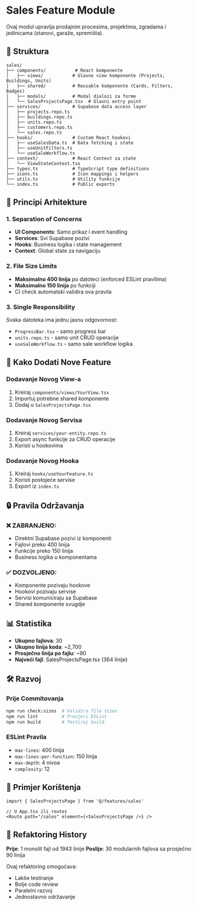 # Sales Feature Module

Ovaj modul upravlja prodajnim procesima, projektima, zgradama i jedinicama (stanovi, garaže, spremišta).

## 📁 Struktura

```
sales/
├── components/           # React komponente
│   ├── views/           # Glavne view komponente (Projects, Buildings, Units)
│   ├── shared/          # Reusable komponente (Cards, Filters, Badges)
│   ├── modals/          # Modal dialozi za forme
│   └── SalesProjectsPage.tsx  # Glavni entry point
├── services/            # Supabase data access layer
│   ├── projects.repo.ts
│   ├── buildings.repo.ts
│   ├── units.repo.ts
│   ├── customers.repo.ts
│   └── sales.repo.ts
├── hooks/               # Custom React hookovi
│   ├── useSalesData.ts  # Data fetching i state
│   ├── useUnitFilters.ts
│   └── useSaleWorkflow.ts
├── context/             # React Context za state
│   └── ViewStateContext.tsx
├── types.ts             # TypeScript type definitions
├── icons.ts             # Icon mappings i helpers
├── utils.ts             # Utility funkcije
└── index.ts             # Public exports
```

## 🎯 Principi Arhitekture

### 1. Separation of Concerns
- **UI Components**: Samo prikaz i event handling
- **Services**: Svi Supabase pozivi
- **Hooks**: Business logika i state management
- **Context**: Global state za navigaciju

### 2. File Size Limits
- **Maksimalno 400 linija** po datoteci (enforced ESLint pravilima)
- **Maksimalno 150 linija** po funkciji
- CI check automatski validira ova pravila

### 3. Single Responsibility
Svaka datoteka ima jednu jasnu odgovornost:
- `ProgressBar.tsx` - samo progress bar
- `units.repo.ts` - samo unit CRUD operacije
- `useSaleWorkflow.ts` - samo sale workflow logika

## 🚀 Kako Dodati Nove Feature

### Dodavanje Novog View-a
1. Kreiraj `components/views/YourView.tsx`
2. Importuj potrebne shared komponente
3. Dodaj u `SalesProjectsPage.tsx`

### Dodavanje Novog Servisa
1. Kreiraj `services/your-entity.repo.ts`
2. Export async funkcije za CRUD operacije
3. Koristi u hookovima

### Dodavanje Novog Hooka
1. Kreiraj `hooks/useYourFeature.ts`
2. Koristi postojeće servise
3. Export iz `index.ts`

## 🔒 Pravila Održavanja

### ❌ ZABRANJENO:
- Direktni Supabase pozivi iz komponenti
- Fajlovi preko 400 linija
- Funkcije preko 150 linija
- Business logika u komponentama

### ✅ DOZVOLJENO:
- Komponente pozivaju hookove
- Hookovi pozivaju servise
- Servisi komuniciraju sa Supabase
- Shared komponente svugdje

## 📊 Statistika

- **Ukupno fajlova**: 30
- **Ukupno linija koda**: ~2,700
- **Prosječno linija po fajlu**: ~90
- **Najveći fajl**: SalesProjectsPage.tsx (364 linije)

## 🛠 Razvoj

### Prije Commitovanja
```bash
npm run check:sizes  # Validira file sizes
npm run lint         # Provjeri ESLint
npm run build        # Testiraj build
```

### ESLint Pravila
- `max-lines`: 400 linija
- `max-lines-per-function`: 150 linija
- `max-depth`: 4 nivoa
- `complexity`: 12

## 📝 Primjer Korištenja

```tsx
import { SalesProjectsPage } from '@/features/sales'

// U App.tsx ili routes
<Route path="/sales" element={<SalesProjectsPage />} />
```

## 🔄 Refaktoring History

**Prije**: 1 monolit fajl od 1943 linije
**Poslije**: 30 modularnih fajlova sa prosječno 90 linija

Ovaj refaktoring omogućava:
- Lakše testiranje
- Bolje code review
- Paralelni razvoj
- Jednostavno održavanje
